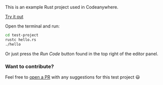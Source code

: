 This is an example Rust project used in Codeanywhere.

[Try it out](https://app.codeanywhere.com/workspace/create#https://github.com/Codeanywhere-Templates/rust)

Open the terminal and run:
```sh
cd test-project
rustc hello.rs
./hello
```
Or just press the *Run Code* button found in the top right of the editor panel.

### Want to contribute?

Feel free to [open a PR](https://github.com/Codeanywhere-Templates/rust) with any suggestions for this test project 😃 